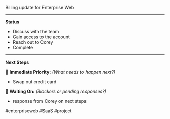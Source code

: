 Billing update for Enterprise Web

---

**Status** 
- Discuss with the team
- Gain access to the account
- Reach out to Corey 
- Complete
---


**Next Steps**

🔹 **Immediate Priority:** _(What needs to happen next?)_
- Swap out credit card

🔹 **Waiting On:** _(Blockers or pending responses?)_
- response from Corey on next steps


#enterpriseweb #SaaS #project